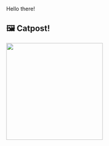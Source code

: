 Hello there!



## 🖼️ Catpost!

<sub>
    <img src="https://cdn2.thecatapi.com/images/MTk0MTcyOQ.jpg" height="256">
</sub>

